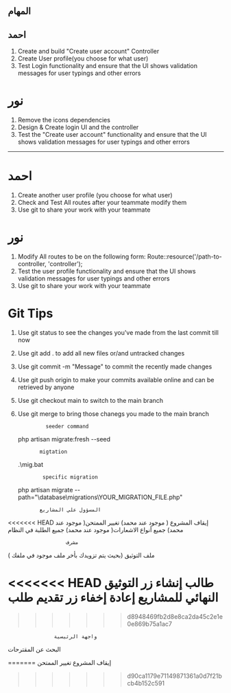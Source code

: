 ## المهام 

## احمد
1. Create and build "Create user account" Controller
2. Create User profile(you choose for what user)
3. Test Login functionality and ensure that the UI shows validation messages 
   for user typings and other errors

# نور
1. Remove the icons dependencies 
2. Design & Create login UI and the controller
3. Test the "Create user account" functionality and ensure that the UI shows
   validation messages for user typings and other errors



---------------------------------------------------------------

#   احمد
1. Create another user profile (you choose for what user)
2. Check and Test All routes after your teammate modify them
3. Use git to share your work with your teammate 


#  نور
1. Modify All routes to be on the following form: 
   Route::resource('/path-to-controller, 'controller');
2. Test the user profile functionality and ensure that the UI shows
   validation messages for user typings and other errors
3. Use git to share your work with your teammate 


#  Git Tips
1. Use git status to see the changes you've made from the last commit till now
2. Use git add . to add all new files or/and untracked changes
3. Use git commit -m "Message" to commit the recently made changes
4. Use git push origin <your-branch-name> to make your commits available online 
   and can be retrieved by anyone
5. Use git checkout main to switch to the main branch
6. Use git merge <your-branch-name> to bring those chanegs you made to the main 
   branch

                seeder command 
      php artisan migrate:fresh --seed

              migtation 
      .\mig.bat

               specific migration
      php artisan migrate --path="\database\migrations\YOUR_MIGRATION_FILE.php"


              المسؤول علي المشاريع
<<<<<<< HEAD
إيقاف المشروع ( موجود عند محمد)
تغيير الممتحن( موجود عند محمد) 
جميع أنواع الاشعارات( موجود عند محمد) 
جميع الطلبة في النظام 

                       مشرف    
   ملف التوثيق (بحيث يتم تزويدك بأخر ملف موجود في ملفك )


<<<<<<< HEAD
                       طالب
إنشاء زر التوثيق النهائي للمشاريع 
إعادة إخفاء زر تقديم طلب 
=======
>>>>>>> d8948469fb2d8e8ca2da45c2e1e0e869b75a1ac7

                   واجهة الرئيسية 
  البحث عن المقترحات
     
=======
إيقاف المشروع
تغيير الممتحن 
    

>>>>>>> d90ca1179e71149871361a0d7f21bcb4b152c591

